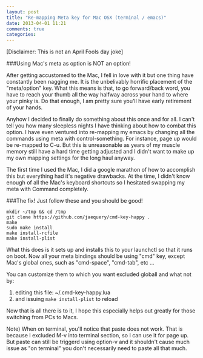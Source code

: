 ```yaml
---
layout: post
title: "Re-mapping Meta key for Mac OSX (terminal / emacs)"
date: 2013-04-01 11:21
comments: true
categories:
---
```


[Disclaimer: This is not an April Fools day joke]

###Using Mac's meta as option is NOT an option!

After getting accustomed to the Mac, I fell in love with it but one thing have constantly been nagging me. It is the unbelivably horrific placement of the "meta/option" key.
What this means is that, to go forward/back word, you have to reach your thumb all the way halfway across your hand to where your pinky is.
Do that enough, I am pretty sure you'll have early retirement of your hands.

Anyhow I decided to finally do something about this once and for all. I can't tell you how many sleepless nights I have thinking about how to combat this option. I have even ventured into re-mapping my emacs by changing all the commands using meta with control-something. For instance, page up would be re-mapped to C-u. But this is unreasonable as years of my muscle memory still have a hard time getting adjusted and I didn't want to make up my own mapping settings for the long haul anyway.

The first time I used the Mac, I did a google marathon of how to accomplish this but everything had it's negative drawbacks. At the time, I didn't know enough of all the Mac's keyboard shortcuts so I hesitated swapping my meta with Command completely.

###The fix!
Just follow these and you should be good!

```
mkdir ~/tmp && cd /tmp
git clone https://github.com/jaequery/cmd-key-happy .
make
sudo make install
make install-rcfile
make install-plist
```

What this does is it sets up and installs this to your launchctl so that it runs on boot.
Now all your meta bindings should be using "cmd" key, except Mac's global ones, such as "cmd-space", "cmd-tab", etc ...

You can customize them to which you want excluded globall and what not by:

1. editing this file: ~/.cmd-key-happy.lua
2. and issuing ```make install-plist``` to reload

Now that is all there is to it, I hope this especially helps out greatly for those switching from PCs to Macs.

Note) When on terminal, you'll notice that paste does not work. That is because I excluded M-v into terminal section, so I can use it for page up. But paste can still be triggerd using option-v and it shouldn't cause much issue as "on terminal" you don't necessarily need to paste all that much.
